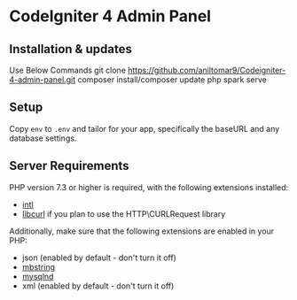 # CodeIgniter 4 Admin Panel


## Installation & updates

Use Below Commands
git clone https://github.com/aniltomar9/Codeigniter-4-admin-panel.git
composer install/composer update
php spark serve

## Setup

Copy `env` to `.env` and tailor for your app, specifically the baseURL
and any database settings.

## Server Requirements

PHP version 7.3 or higher is required, with the following extensions installed:

- [intl](http://php.net/manual/en/intl.requirements.php)
- [libcurl](http://php.net/manual/en/curl.requirements.php) if you plan to use the HTTP\CURLRequest library

Additionally, make sure that the following extensions are enabled in your PHP:

- json (enabled by default - don't turn it off)
- [mbstring](http://php.net/manual/en/mbstring.installation.php)
- [mysqlnd](http://php.net/manual/en/mysqlnd.install.php)
- xml (enabled by default - don't turn it off)
